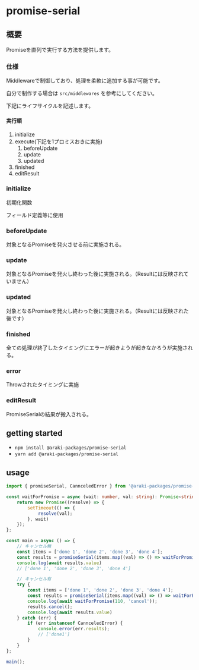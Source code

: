 ﻿# promise-serial

## 概要

Promiseを直列で実行する方法を提供します。

### 仕様

Middlewareで制御しており、処理を柔軟に追加する事が可能です。

自分で制作する場合は `src/middlewares` を参考にしてください。

下記にライフサイクルを記述します。

#### 実行順

1. initialize
2. execute(下記を1プロミスおきに実施)
    1. beforeUpdate
    2. update
    3. updated
3. finished
4. editResult

### initialize

初期化関数

フィールド定義等に使用
### beforeUpdate

対象となるPromiseを発火させる前に実施される。

### update

対象となるPromiseを発火し終わった後に実施される。（Resultには反映されていません）

### updated

対象となるPromiseを発火し終わった後に実施される。（Resultには反映された後です）
### finished

全ての処理が終了したタイミングにエラーが起きようが起きなかろうが実施される。

### error

Throwされたタイミングに実施

### editResult

PromiseSerialの結果が搬入される。

## getting started

- `npm install @araki-packages/promise-serial`
- `yarn add @araki-packages/promise-serial`

## usage

```ts
import { promiseSerial, CannceledError } from '@araki-packages/promise-serial';

const waitForPromise = async (wait: number, val: string): Promise<string> => {
    return new Promise((resolve) => {
        setTimeout(() => {
            resolve(val);
        }, wait)
    });
};

const main = async () => {
    // キャンセル無
    const items = ['done 1', 'done 2', 'done 3', 'done 4'];
    const results = promiseSerial(items.map((val) => () => waitForPromise(100, val)));
    console.log(await results.value)
    // ['done 1', 'done 2', 'done 3', 'done 4']

    // キャンセル有
    try {
        const items = ['done 1', 'done 2', 'done 3', 'done 4'];
        const results = promiseSerial(items.map((val) => () => waitForPromise(100, val)));
        console.log(await waitForPromise(110, 'cancel'));
        results.cancel();
        console.log(await results.value)
    } catch (err) {
        if (err instanceof CannceledError) {
            console.error(err.results);
            // ['done1']
        }
    }
};

main();
```

